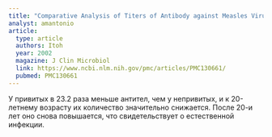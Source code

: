 ```yaml
---
title: "Comparative Analysis of Titers of Antibody against Measles Virus in Sera of Vaccinated and Naturally Infected Japanese Individuals of Different Age Groups"
analyst: amantonio
article:
  type: article
  authors: Itoh
  year: 2002
  magazine: J Clin Microbiol
  link: https://www.ncbi.nlm.nih.gov/pmc/articles/PMC130661/
  pubmed: PMC130661
---
```


У привитых в 23.2 раза меньше антител, чем у непривитых, и к 20-летнему возрасту их количество значительно снижается. После 20-и лет оно снова повышается, что свидетельствует о естественной инфекции.
